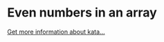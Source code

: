 Even numbers in an array
=
[Get more information about kata...](https://www.codewars.com//kata//kata/5a431c0de1ce0ec33a00000c)